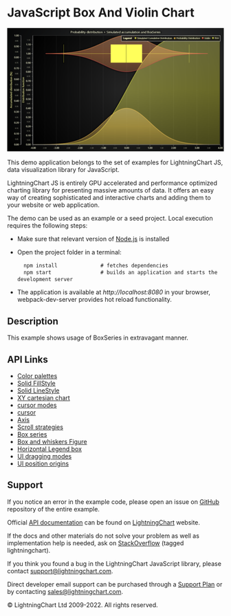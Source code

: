 # JavaScript Box And Violin Chart

![JavaScript Box And Violin Chart](boxPlotAndViolin-darkGold.png)

This demo application belongs to the set of examples for LightningChart JS, data visualization library for JavaScript.

LightningChart JS is entirely GPU accelerated and performance optimized charting library for presenting massive amounts of data. It offers an easy way of creating sophisticated and interactive charts and adding them to your website or web application.

The demo can be used as an example or a seed project. Local execution requires the following steps:

-   Make sure that relevant version of [Node.js](https://nodejs.org/en/download/) is installed
-   Open the project folder in a terminal:

          npm install              # fetches dependencies
          npm start                # builds an application and starts the development server

-   The application is available at _http://localhost:8080_ in your browser, webpack-dev-server provides hot reload functionality.


## Description

This example shows usage of BoxSeries in extravagant manner.


## API Links

* [Color palettes]
* [Solid FillStyle]
* [Solid LineStyle]
* [XY cartesian chart]
* [cursor modes]
* [cursor]
* [Axis]
* [Scroll strategies]
* [Box series]
* [Box and whiskers Figure]
* [Horizontal Legend box]
* [UI dragging modes]
* [UI position origins]


## Support

If you notice an error in the example code, please open an issue on [GitHub][0] repository of the entire example.

Official [API documentation][1] can be found on [LightningChart][2] website.

If the docs and other materials do not solve your problem as well as implementation help is needed, ask on [StackOverflow][3] (tagged lightningchart).

If you think you found a bug in the LightningChart JavaScript library, please contact support@lightningchart.com.

Direct developer email support can be purchased through a [Support Plan][4] or by contacting sales@lightningchart.com.

[0]: https://github.com/Arction/
[1]: https://lightningchart.com/lightningchart-js-api-documentation/
[2]: https://lightningchart.com
[3]: https://stackoverflow.com/questions/tagged/lightningchart
[4]: https://lightningchart.com/support-services/

© LightningChart Ltd 2009-2022. All rights reserved.


[Color palettes]: https://lightningchart.com/lightningchart-js-api-documentation/v4.0.0/variables/ColorPalettes.html
[Solid FillStyle]: https://lightningchart.com/lightningchart-js-api-documentation/v4.0.0/classes/SolidFill.html
[Solid LineStyle]: https://lightningchart.com/lightningchart-js-api-documentation/v4.0.0/classes/SolidLine.html
[XY cartesian chart]: https://lightningchart.com/lightningchart-js-api-documentation/v4.0.0/classes/ChartXY.html
[cursor modes]: https://lightningchart.com/lightningchart-js-api-documentation/v4.0.0/enums/AutoCursorModes.html
[cursor]: https://lightningchart.com/lightningchart-js-api-documentation/v4.0.0/interfaces/AutoCursorXY.html
[Axis]: https://lightningchart.com/lightningchart-js-api-documentation/v4.0.0/classes/Axis.html
[Scroll strategies]: https://lightningchart.com/lightningchart-js-api-documentation/v4.0.0/variables/AxisScrollStrategies.html
[Box series]: https://lightningchart.com/lightningchart-js-api-documentation/v4.0.0/classes/BoxSeries.html
[Box and whiskers Figure]: https://lightningchart.com/lightningchart-js-api-documentation/v4.0.0/classes/BoxAndWhiskers.html
[Horizontal Legend box]: https://lightningchart.com/lightningchart-js-api-documentation/v4.0.0/variables/LegendBoxBuilders.html
[UI dragging modes]: https://lightningchart.com/lightningchart-js-api-documentation/v4.0.0/enums/UIDraggingModes.html
[UI position origins]: https://lightningchart.com/lightningchart-js-api-documentation/v4.0.0/variables/UIOrigins.html

